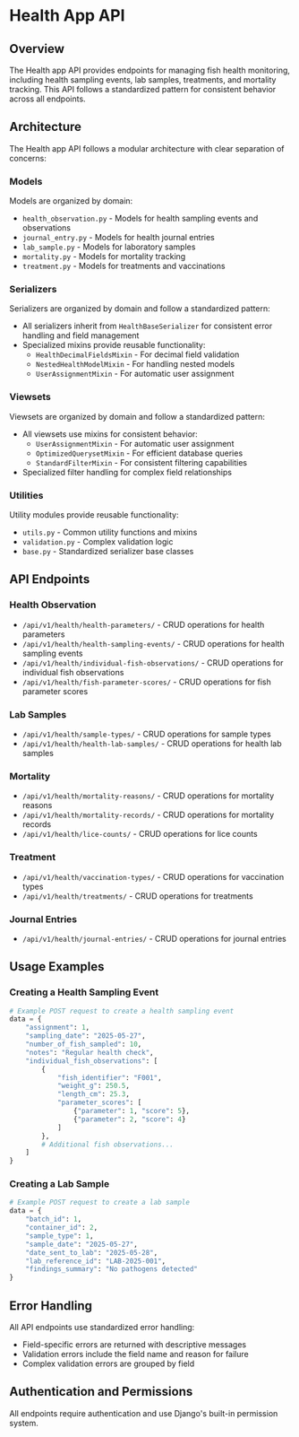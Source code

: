 # Health App API

## Overview

The Health app API provides endpoints for managing fish health monitoring, including health sampling events, lab samples, treatments, and mortality tracking. This API follows a standardized pattern for consistent behavior across all endpoints.

## Architecture

The Health app API follows a modular architecture with clear separation of concerns:

### Models

Models are organized by domain:
- `health_observation.py` - Models for health sampling events and observations
- `journal_entry.py` - Models for health journal entries
- `lab_sample.py` - Models for laboratory samples
- `mortality.py` - Models for mortality tracking
- `treatment.py` - Models for treatments and vaccinations

### Serializers

Serializers are organized by domain and follow a standardized pattern:
- All serializers inherit from `HealthBaseSerializer` for consistent error handling and field management
- Specialized mixins provide reusable functionality:
  - `HealthDecimalFieldsMixin` - For decimal field validation
  - `NestedHealthModelMixin` - For handling nested models
  - `UserAssignmentMixin` - For automatic user assignment

### Viewsets

Viewsets are organized by domain and follow a standardized pattern:
- All viewsets use mixins for consistent behavior:
  - `UserAssignmentMixin` - For automatic user assignment
  - `OptimizedQuerysetMixin` - For efficient database queries
  - `StandardFilterMixin` - For consistent filtering capabilities
- Specialized filter handling for complex field relationships

### Utilities

Utility modules provide reusable functionality:
- `utils.py` - Common utility functions and mixins
- `validation.py` - Complex validation logic
- `base.py` - Standardized serializer base classes

## API Endpoints

### Health Observation

- `/api/v1/health/health-parameters/` - CRUD operations for health parameters
- `/api/v1/health/health-sampling-events/` - CRUD operations for health sampling events
- `/api/v1/health/individual-fish-observations/` - CRUD operations for individual fish observations
- `/api/v1/health/fish-parameter-scores/` - CRUD operations for fish parameter scores

### Lab Samples

- `/api/v1/health/sample-types/` - CRUD operations for sample types
- `/api/v1/health/health-lab-samples/` - CRUD operations for health lab samples

### Mortality

- `/api/v1/health/mortality-reasons/` - CRUD operations for mortality reasons
- `/api/v1/health/mortality-records/` - CRUD operations for mortality records
- `/api/v1/health/lice-counts/` - CRUD operations for lice counts

### Treatment

- `/api/v1/health/vaccination-types/` - CRUD operations for vaccination types
- `/api/v1/health/treatments/` - CRUD operations for treatments

### Journal Entries

- `/api/v1/health/journal-entries/` - CRUD operations for journal entries

## Usage Examples

### Creating a Health Sampling Event

```python
# Example POST request to create a health sampling event
data = {
    "assignment": 1,
    "sampling_date": "2025-05-27",
    "number_of_fish_sampled": 10,
    "notes": "Regular health check",
    "individual_fish_observations": [
        {
            "fish_identifier": "F001",
            "weight_g": 250.5,
            "length_cm": 25.3,
            "parameter_scores": [
                {"parameter": 1, "score": 5},
                {"parameter": 2, "score": 4}
            ]
        },
        # Additional fish observations...
    ]
}
```

### Creating a Lab Sample

```python
# Example POST request to create a lab sample
data = {
    "batch_id": 1,
    "container_id": 2,
    "sample_type": 1,
    "sample_date": "2025-05-27",
    "date_sent_to_lab": "2025-05-28",
    "lab_reference_id": "LAB-2025-001",
    "findings_summary": "No pathogens detected"
}
```

## Error Handling

All API endpoints use standardized error handling:
- Field-specific errors are returned with descriptive messages
- Validation errors include the field name and reason for failure
- Complex validation errors are grouped by field

## Authentication and Permissions

All endpoints require authentication and use Django's built-in permission system.
